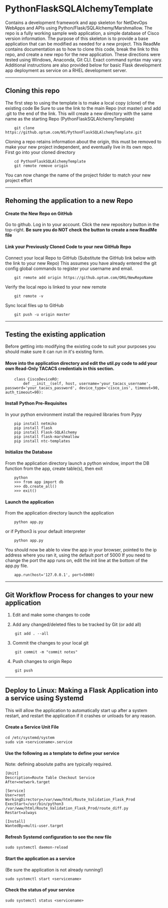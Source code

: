 # PythonFlaskSQLAlchemyTemplate
Contains a development framework and app skeleton for NetDevOps WebApps and APIs using Python/Flask/SQLAlchemy/Marshmallow. The repo is a fully working sample web application, a simple database of Cisco version information. The purpose of this skeleton is to provide a base application that can be modified as needed for a new project. This ReadMe contains documentation as to how to clone this code, break the link to this repo, and create a new repo for the new application. These directions were tested using Windows, Anaconda, Git CLI. Exact command syntax may vary. Additional instructions are also provided below for basic Flask development app deployment as service on a RHEL development server. 

-----

## Cloning this repo
The first step to using the template is to make a local copy (clone) of the existing code
Be Sure to use the link to the main Repo (not master) and add .git to the end of the link. This will create a new directory with the same name as the starting Repo (PythonFlaskSQLAlchemyTemplate)

        git clone https://github.optum.com/NS/PythonFlaskSQLAlchemyTemplate.git

Cloning a repo retains information about the origin, this must be removed to make your new project independent, and eventually live in its own repo. First go into your cloned directory

        cd PythonFlaskSQLAlchemyTemplate
        git remote remove origin

You can now change the name of the project folder to match your new project effort

-----

## Rehoming the application to a new Repo

#### Create the New Repo on GitHub
Go to github.
Log in to your account.
Click the new repository button in the top-right. **Be sure you do NOT check the button to create a new ReadMe file**

#### Link your Previously Cloned Code to your new GitHub Repo
Connect your local Repo to GitHub (Substitute the GitHub link below with the link to your new Repo) This assumes you have already entered the git config global commands to register your username and email. 

        git remote add origin https://github.optum.com/ORG/NewRepoName 

Verify the local repo is linked to your new remote

        git remote -v

Sync local files up to GitHub

        git push -u origin master


-----

## Testing the existing application
Before getting into modifying the existing code to suit your purposes you should make sure it can run in it's existing form.

#### Move into the application directory and edit the util.py code to add your own **Read-Only** TACACS credentials in this section. 

        class CiscoDeviceRO:
            def __init__(self, host, username='your_tacacs_username', password='your_tacacs_password', device_type='cisco_ios', timeout=90, auth_timeout=90):

#### Install Python Pre-Requisites
In your python environment install the required libraries from Pypy

        pip install netmiko
        pip install flask
        pip install Flask-SQLAlchemy
        pip install flask-marshmallow
        pip install ntc-templates

#### Initialize the Database 
From the application directory launch a python window, import the DB function from the app, create table(s), then exit

        python
        >>> from app import db
        >>> db.create_all()
        >>> exit()
        
        
#### Launch the application 
From the application directory launch the application

        python app.py
        
or if Python3 is your default interpreter

        python app.py

You should now be able to view the app in your browser, pointed to the ip address where you ran it, using the default port of 5000
If you need to change the port the app runs on, edit the init line at the bottom of the app.py file. 

        app.run(host='127.0.0.1', port=5000)


-----

## Git Workflow Process for changes to your new application

1. Edit and make some changes to code
2. Add any changed/deleted files to be tracked by Git (or add all)
        
        git add . --all

3. Commit the changes to your local git

        git commit -m "commit notes"
        
4. Push changes to origin Repo

        git push

------

## Deploy to Linux: Making a Flask Application into a service using Systemd
This will allow the application to automatically start up after a system restart, and restart the application if it crashes or unloads for any reason. 

#### Create a Service Unit File

    cd /etc/systemd/system
    sudo vim <servicename>.service
 
#### Use the following as a template to define your service
Note: defining absolute paths are typically required. 

    [Unit]
    Description=Route Table Checkout Service
    After=network.target

    [Service]
    User=root
    WorkingDirectory=/var/www/html/Route_Validation_Flask_Prod
    ExecStart=/usr/bin/python3 /var/www/html/Route_Validation_Flask_Prod/route_diff.py
    Restart=always

    [Install]
    WantedBy=multi-user.target

#### Refresh Systemd configuration to see the new file

    sudo systemctl daemon-reload 
    
#### Start the application as a service
(Be sure the application is not already running!)

    sudo systemctl start <servicename>
    
#### Check the status of your service

    sudo systemctl status <servicename>
    
